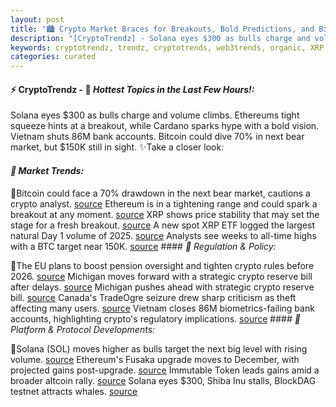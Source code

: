 ```yaml
---
layout: post
title: "🏙️ Crypto Market Braces for Breakouts, Bold Predictions, and Big Shifts"
description: "[CryptoTrendz] - Solana eyes $300 as bulls charge and volume climbs. Ethereums tight squeeze hints at a breakout, while Cardano sparks hype with a bold vision. Vietnam shuts 86M bank accounts. Bitcoin could dive 70% in next bear market, but $150K still in sight."
keywords: cryptotrendz, trendz, cryptotrends, web3trends, organic, XRP, Cardano, Dogecoin, Investors, Token, Bitcoin, analyst, Crypto, quantum, Vietnam, Altcoin, bank
categories: curated
---
```


#### ⚡ CryptoTrendz - 📌 *Hottest Topics in the Last Few Hours!:*

Solana eyes $300 as bulls charge and volume climbs. Ethereums tight squeeze hints at a breakout, while Cardano sparks hype with a bold vision. Vietnam shuts 86M bank accounts. Bitcoin could dive 70% in next bear market, but $150K still in sight. ✨Take a closer look:


#### *🔖  Market Trends:*  

🔹Bitcoin could face a 70% drawdown in the next bear market, cautions a crypto analyst. [source](https://s.avyag.com/e3b6) Ethereum is in a tightening range and could spark a breakout at any moment. [source](https://s.avyag.com/b1qy) XRP shows price stability that may set the stage for a fresh breakout. [source](https://s.avyag.com/rft7) A new spot XRP ETF logged the largest natural Day 1 volume of 2025. [source](https://s.avyag.com/ekll) Analysts see weeks to all-time highs with a BTC target near 150K. [source](https://s.avyag.com/ky5g) #### *🔖  Regulation & Policy:*  

🔹The EU plans to boost pension oversight and tighten crypto rules before 2026. [source](https://s.avyag.com/1df6) Michigan moves forward with a strategic crypto reserve bill after delays. [source](https://s.avyag.com/dy2w) Michigan pushes ahead with strategic crypto reserve bill. [source](https://s.avyag.com/pxui) Canada's TradeOgre seizure drew sharp criticism as theft affecting many users. [source](https://s.avyag.com/nsp2) Vietnam closes 86M biometrics-failing bank accounts, highlighting crypto's regulatory implications. [source](https://s.avyag.com/vo90) #### *🔖  Platform & Protocol Developments:*  

🔹Solana (SOL) moves higher as bulls target the next big level with rising volume. [source](https://s.avyag.com/ci7r) Ethereum's Fusaka upgrade moves to December, with projected gains post-upgrade. [source](https://s.avyag.com/ukyg) Immutable Token leads gains amid a broader altcoin rally. [source](https://s.avyag.com/9wwx) Solana eyes $300, Shiba Inu stalls, BlockDAG testnet attracts whales. [source](https://s.avyag.com/gnmz)